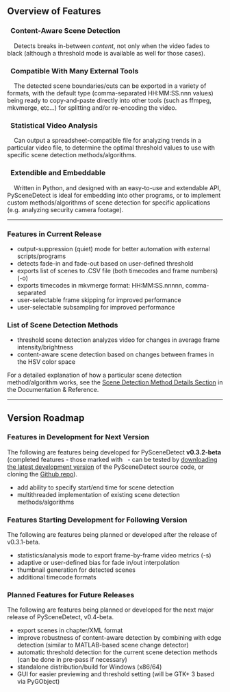 
## Overview of Features

<div class="warning">
<h3><span class="fa fa-eye"></span>&nbsp; Content-Aware Scene Detection</h3>
&nbsp;<span class="fa fa-info-circle"></span>&nbsp;&nbsp; Detects breaks in-between <i>content</i>, not only when the video fades to black (although a threshold mode is available as well for those cases).
</div>

<div class="important">
<h3><span class="fa fa-desktop"></span>&nbsp; Compatible With Many External Tools</h3>
&nbsp;<span class="fa fa-info-circle"></span>&nbsp;&nbsp; The detected scene boundaries/cuts can be exported in a variety of formats, with the default type (comma-separated HH:MM:SS.nnn values) being ready to copy-and-paste directly into other tools (such as ffmpeg, mkvmerge, etc...) for splitting and/or re-encoding the video.
</div>

<div class="danger">
<h3><span class="fa fa-bar-chart-o"></span>&nbsp; Statistical Video Analysis</h3>
&nbsp;<span class="fa fa-info-circle"></span>&nbsp;&nbsp; Can output a spreadsheet-compatible file for analyzing trends in a particular video file, to determine the optimal threshold values to use with specific scene detection methods/algorithms. 
</div>

<div class="warning">
<h3><span class="fa fa-code"></span>&nbsp; Extendible and Embeddable</h3>
&nbsp;<span class="fa fa-info-circle"></span>&nbsp;&nbsp; Written in Python, and designed with an easy-to-use and extendable API, PySceneDetect is ideal for embedding into other programs, or to implement custom methods/algorithms of scene detection for specific applications (e.g. analyzing security camera footage).
</div>


----------------


### Features in Current Release

 - output-suppression (quiet) mode for better automation with external scripts/programs
 - detects fade-in and fade-out based on user-defined threshold
 - exports list of scenes to .CSV file (both timecodes and frame numbers) (-o)
 - exports timecodes in mkvmerge format: HH:MM:SS.nnnnn, comma-separated
 - user-selectable frame skipping for improved performance
 - user-selectable subsampling for improved performance

### List of Scene Detection Methods

 - threshold scene detection analyzes video for changes in average frame intensity/brightness
 - content-aware scene detection based on changes between frames in the HSV color space

For a detailed explanation of how a particular scene detection method/algorithm works, see the [Scene Detection Method Details Section](reference/detection-methods.md) in the Documentation & Reference.


----------------


## Version Roadmap

<h3>Features in Development for Next Version</h3>

The following are features being developed for PySceneDetect **v0.3.2-beta** (completed features - those marked with <span class="fa fa-check"></span>&nbsp; - can be tested by [downloading the latest development version](https://github.com/Breakthrough/PySceneDetect/archive/master.zip) of the PySceneDetect source code, or cloning the [Github repo](https://github.com/Breakthrough/PySceneDetect)).  

 - add ability to specify start/end time for scene detection
 - multithreaded implementation of existing scene detection methods/algorithms

<h3>Features Starting Development for Following Version</h3>

The following are features being planned or developed after the release of v0.3.1-beta.

 - statistics/analysis mode to export frame-by-frame video metrics (-s)
 - adaptive or user-defined bias for fade in/out interpolation
 - thumbnail generation for detected scenes
 - additional timecode formats

<h3>Planned Features for Future Releases</h3>

The following are features being planned or developed for the next major release of PySceneDetect, v0.4-beta.

 - export scenes in chapter/XML format
 - improve robustness of content-aware detection by combining with edge detection (similar to MATLAB-based scene change detector)
 - automatic threshold detection for the current scene detection methods (can be done in pre-pass if necessary)
 - standalone distribution/build for Windows (x86/64)
 - GUI for easier previewing and threshold setting (will be GTK+ 3 based via PyGObject)

